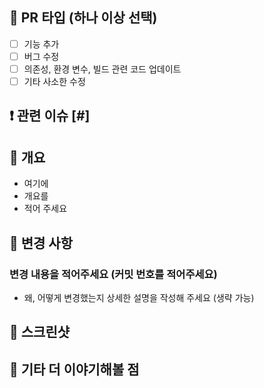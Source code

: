 ## 📍 PR 타입 (하나 이상 선택)

- [ ] 기능 추가
- [ ] 버그 수정
- [ ] 의존성, 환경 변수, 빌드 관련 코드 업데이트
- [ ] 기타 사소한 수정

## ❗️ 관련 이슈 [#]

## 📄 개요

- 여기에
- 개요를
- 적어 주세요

## 🔁 변경 사항

### 변경 내용을 적어주세요 (커밋 번호를 적어주세요)

- 왜, 어떻게 변경했는지 상세한 설명을 작성해 주세요 (생략 가능)

## 📸 스크린샷

## 👀 기타 더 이야기해볼 점
